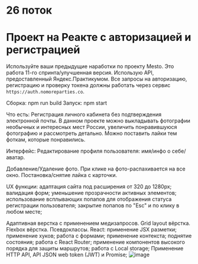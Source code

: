 # 26 поток
# Проект на Реакте с авторизацией и регистрацией

Используйте ваши предыдущие наработки по проекту Mesto. 
Это работа 11-го спринта/улучшенная версия.
Использую API, предоставленный Яндекс.Практикумом.
Все запросы на авторизацию, регистрацию и проверку токена должны работать через сервис `https://auth.nomoreparties.co`.

Сборка: npm run build
Запуск: npm start

Что есть:
Регистрация личного кабинета без подтверждения электронной почты. В данном проекте можно выкладывать фотографии необычных и интересных мест России, увеличить понравившуюся фотографию и рассмотреть детально. Можно поставить лайки тем фоткам, которые понравились.

Интерфейс:
Редактирование профиля пользователя: имя/инфо о себе/аватар.

Добавление/Удаление фото.
При клике на фото-распахивается на все окно.
Постановка/снятие лайка с карточки.

UX функции:
адаптация сайта под расширения от 320 до 1280px;
валидация форм;
уменьшение прозрачности активных элементов;
использование всплывающих попапов для отображения статуса регистрации пользователя;
закрытие попапов по "Esc" и по клику в любом месте;


Адаптивная верстка с применением медизапросов.
Grid layout вёрстка.
Flexbox вёрстка.
Псевдоклассы.
React:
применение JSX разметки;
применение хуков;
работа с формами;
применение контекста;
поднятие состояния;
работа с React Router;
применение компонентов высокого порядка для защиты маршрутов;
работа с Local storage;
Применение HTTP API, API JSON web token (JWT) и Promise;
![image](https://user-images.githubusercontent.com/81151175/151179695-0590d4dc-faac-4ac8-95bf-e17d6c687018.png)

